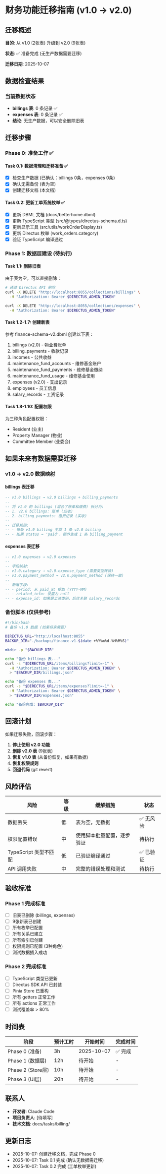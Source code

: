 # 财务功能迁移指南 (v1.0 → v2.0)

## 迁移概述

**目的**: 从 v1.0 (2张表) 升级到 v2.0 (9张表)

**状态**: ✅ 准备完成 (无生产数据需要迁移)

**迁移日期**: 2025-10-07

## 数据检查结果

### 当前数据状态
- **billings 表**: 0 条记录 ✅
- **expenses 表**: 0 条记录 ✅
- **结论**: 无生产数据，可以安全删除旧表

## 迁移步骤

### Phase 0: 准备工作 ✅

#### Task 0.1: 数据清理和迁移准备 ✅
- [x] 检查生产数据 (已确认：billings 0条，expenses 0条)
- [x] 确认无需备份 (表为空)
- [x] 创建迁移文档 (本文档)

#### Task 0.2: 更新工单系统枚举 ✅
- [x] 更新 DBML 文档 (docs/betterhome.dbml)
- [x] 更新 TypeScript 类型 (src/@types/directus-schema.d.ts)
- [x] 更新显示工具 (src/utils/workOrderDisplay.ts)
- [x] 更新 Directus 枚举 (work_orders.category)
- [x] 验证 TypeScript 编译通过

### Phase 1: 数据层建设 (待执行)

#### Task 1.1: 删除旧表
由于表为空，可以直接删除：
```bash
# 通过 Directus API 删除
curl -X DELETE "http://localhost:8055/collections/billings" \
  -H "Authorization: Bearer $DIRECTUS_ADMIN_TOKEN"

curl -X DELETE "http://localhost:8055/collections/expenses" \
  -H "Authorization: Bearer $DIRECTUS_ADMIN_TOKEN"
```

#### Task 1.2-1.7: 创建新表
参考 finance-schema-v2.dbml 创建以下表：
1. billings (v2.0) - 物业费账单
2. billing_payments - 收款记录
3. incomes - 公共收益
4. maintenance_fund_accounts - 维修基金账户
5. maintenance_fund_payments - 维修基金缴纳
6. maintenance_fund_usage - 维修基金使用
7. expenses (v2.0) - 支出记录
8. employees - 员工信息
9. salary_records - 工资记录

#### Task 1.8-1.10: 配置权限
为三种角色配置权限：
- Resident (业主)
- Property Manager (物业)
- Committee Member (业委会)

## 如果未来有数据需要迁移

### v1.0 → v2.0 数据映射

#### billings 表迁移
```sql
-- v1.0 billings → v2.0 billings + billing_payments
--
-- 将 v1.0 的 billings (混合了账单和缴费) 拆分为:
-- 1. v2.0 billings: 账单 (应收)
-- 2. billing_payments: 缴费记录 (实收)
--
-- 迁移规则:
-- - 每条 v1.0 billing 生成 1 条 v2.0 billing
-- - 如果 status = 'paid'，额外生成 1 条 billing_payment
```

#### expenses 表迁移
```sql
-- v1.0 expenses → v2.0 expenses
--
-- 字段映射:
-- v1.0.category → v2.0.expense_type (需要类型转换)
-- v1.0.payment_method → v2.0.payment_method (保持一致)
--
-- 新增字段:
-- - period: 从 paid_at 提取 (YYYY-MM)
-- - related_info: 设置为 null
-- - expense_id: 如果是工资类别，后续关联 salary_records
```

### 备份脚本 (仅供参考)
```bash
#!/bin/bash
# 备份 v1.0 数据 (如果将来需要)

DIRECTUS_URL="http://localhost:8055"
BACKUP_DIR="./backups/finance-v1-$(date +%Y%m%d-%H%M%S)"

mkdir -p "$BACKUP_DIR"

echo "备份 billings 表..."
curl -s "$DIRECTUS_URL/items/billings?limit=-1" \
  -H "Authorization: Bearer $DIRECTUS_ADMIN_TOKEN" \
  > "$BACKUP_DIR/billings.json"

echo "备份 expenses 表..."
curl -s "$DIRECTUS_URL/items/expenses?limit=-1" \
  -H "Authorization: Bearer $DIRECTUS_ADMIN_TOKEN" \
  > "$BACKUP_DIR/expenses.json"

echo "备份完成: $BACKUP_DIR"
```

## 回滚计划

如果迁移失败，回滚步骤：

1. **停止使用 v2.0 功能**
2. **删除 v2.0 表** (9张表)
3. **恢复 v1.0 表** (从备份恢复，如果有数据)
4. **恢复权限规则**
5. **回退代码** (git revert)

## 风险评估

| 风险 | 等级 | 缓解措施 | 状态 |
|------|------|----------|------|
| 数据丢失 | 低 | 表为空，无数据 | ✅ 无风险 |
| 权限配置错误 | 中 | 使用脚本批量配置，逐步验证 | 待执行 |
| TypeScript 类型不匹配 | 低 | 已验证编译通过 | ✅ 已验证 |
| API 调用失败 | 中 | 完整的错误处理和测试 | 待执行 |

## 验收标准

### Phase 1 完成标准
- [ ] 旧表已删除 (billings, expenses)
- [ ] 9张新表已创建
- [ ] 所有枚举已配置
- [ ] 所有关系已建立
- [ ] 所有索引已创建
- [ ] 权限规则已配置 (3种角色)
- [ ] 测试数据插入成功

### Phase 2 完成标准
- [ ] TypeScript 类型已更新
- [ ] Directus SDK API 已封装
- [ ] Pinia Store 已重构
- [ ] 所有 getters 正常工作
- [ ] 所有 actions 正常工作
- [ ] 测试覆盖率 > 80%

## 时间表

| 阶段 | 预计工时 | 开始时间 | 完成时间 |
|------|----------|----------|----------|
| Phase 0 (准备) | 3h | 2025-10-07 | ✅ 完成 |
| Phase 1 (数据层) | 12h | 待开始 | - |
| Phase 2 (Store层) | 10h | 待开始 | - |
| Phase 3 (UI层) | 20h | 待开始 | - |

## 联系人

- **开发者**: Claude Code
- **项目负责人**: [待填写]
- **技术文档**: docs/tasks/billing/

## 更新日志

- 2025-10-07: 创建迁移文档，完成 Phase 0
- 2025-10-07: Task 0.1 完成 (确认无数据需迁移)
- 2025-10-07: Task 0.2 完成 (工单枚举更新)
